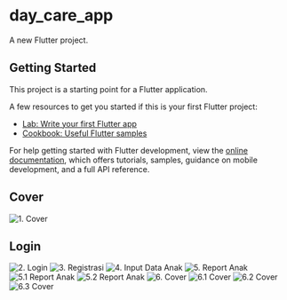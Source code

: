 # day_care_app

A new Flutter project.

## Getting Started

This project is a starting point for a Flutter application.

A few resources to get you started if this is your first Flutter project:

- [Lab: Write your first Flutter app](https://docs.flutter.dev/get-started/codelab)
- [Cookbook: Useful Flutter samples](https://docs.flutter.dev/cookbook)

For help getting started with Flutter development, view the
[online documentation](https://docs.flutter.dev/), which offers tutorials,
samples, guidance on mobile development, and a full API reference.

## Cover
![1. Cover](images_hasil\1.cover.png)

## Login
![2. Login](images_hasil\2.Login.png)
![3. Registrasi](images_hasil\3.Registrasi.png)
![4. Input Data Anak](images_hasil\4.InputDataAnak.png)
![5. Report Anak](images_hasil\5.ReportAnak.png)
![5.1 Report Anak](images_hasil\5.1ReportAnak.png)
![5.2 Report Anak](images_hasil\5.2ReportAnak.png)
![6. Cover](images_hasil\6.ChildInputActivity.png)
![6.1 Cover](images_hasil\6.1ChildInputActivity.png)
![6.2 Cover](images_hasil\6.2ChildInputActivity.png)
![6.3 Cover](images_hasil\6.3ChildInputActivity.png)

